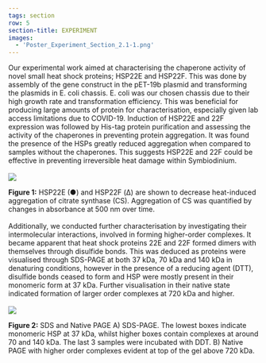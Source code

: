 ```yaml
---
tags: section
row: 5
section-title: EXPERIMENT
images:
  - 'Poster_Experiment_Section_2.1-1.png'
---
```

Our experimental work aimed at characterising the chaperone activity of novel small heat shock proteins; HSP22E and HSP22F. This was done by assembly of the gene construct in the pET-19b plasmid and transforming the plasmids in E. coli chassis. E. coli was our chosen chassis due to their high growth rate and transformation efficiency. This was beneficial for producing large amounts of protein for characterisation, especially given lab access limitations due to COVID-19. Induction of HSP22E and 22F expression was followed by His-tag protein purification and assessing the activity of the chaperones in preventing protein aggregation. It was found the presence of the HSPs greatly reduced aggregation when compared to samples without the chaperones. This suggests HSP22E and 22F could be effective in preventing irreversible heat damage within Symbiodinium.
<br><br>
<img src="/assets/Chaperone activity assay.png">

**Figure 1:** HSP22E (●) and HSP22F (Δ) are shown to decrease heat-induced aggregation of citrate synthase (CS). Aggregation of CS was quantified by changes in absorbance at 500 nm over time.
<br><br>
Additionally, we conducted further characterisation by investigating their intermolecular interactions, involved in forming higher-order complexes. It became apparent that heat shock proteins 22E and 22F formed dimers with themselves through disulfide bonds. This was deduced as proteins were visualised through SDS-PAGE at both 37 kDa, 70 kDa and 140 kDa in denaturing conditions, however in the presence of a reducing agent (DTT), disulfide bonds ceased to form and HSP were mostly present in their monomeric form at 37 kDa. Further visualisation in their native state indicated formation of larger order complexes at 720 kDa and higher.
<br><br>
<img src="/assets/0. NEW.png">

**Figure 2:** SDS and Native PAGE A) SDS-PAGE. The lowest boxes indicate monomeric HSP at 37 kDa, whilst higher boxes contain complexes at around 70 and 140 kDa. The last 3 samples were incubated with DDT. B) Native PAGE with higher order complexes evident at top of the gel above 720 kDa.

